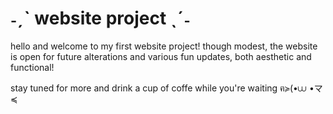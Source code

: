 # ˗ˏˋ website project ˎˊ˗
hello and welcome to my first website project! though modest, the website is open for future alterations and various fun updates, both aesthetic and functional! 

stay tuned for more and drink a cup of coffe while you're waiting ฅ≽(•⩊ •マ≼
